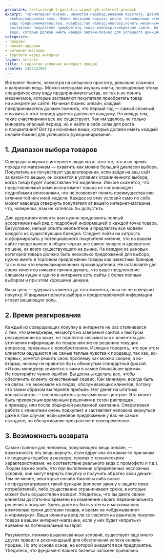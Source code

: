```yaml
---
permalink: /article/u6-3-garantii-uspeshnyh-internet-prodazh
excerpt: "<p>Интернет-бизнес, несмотря на&nbsp;внешнюю простоту, довольно сложная
  и&nbsp;капризная вещь. Можно месяцами изучать книги, посвященные этому специфическому
  виду предпринимательства, но&nbsp;так и&nbsp;не&nbsp;понять механизмов, которые
  заставляют покупателя приобретать товар на&nbsp;конкретном сайте. Вот три основные
  вещи, которые должен иметь каждый онлайн-бизнес для успешного функционирования.</p>"
categories:
- продажи
- онлайн-продажи
- интернет-магазин
- торговля через интернет
layout: article
title: 3 гарантии успешных интернет-продаж
created: 1457333084
---
```

<p>Интернет-бизнес, несмотря на&nbsp;внешнюю простоту, довольно сложная и&nbsp;капризная вещь. Можно месяцами изучать книги, посвященные этому специфическому виду предпринимательства, но&nbsp;так и&nbsp;не&nbsp;понять механизмов, которые заставляют покупателя приобретать товар на&nbsp;конкретном сайте. Начиная бизнес онлайн, каждый предприниматель должен помнить, что первый год&nbsp;— самый сложный, и&nbsp;выжить в&nbsp;этот период удается далеко не&nbsp;каждому. Но&nbsp;между тем, такие счастливчики все&nbsp;же существуют. Как им&nbsp;удалось не&nbsp;только миновать опасный период, но&nbsp;и&nbsp;найти в&nbsp;себе силы для роста и&nbsp;процветания? Вот три основные вещи, которые должен иметь каждый онлайн-бизнес для успешного функционирования.</p>
<h2>1. Диапазон выбора товаров</h2>
<p>Совершая покупки в&nbsp;интернете люди хотят того&nbsp;же, что и&nbsp;во&nbsp;время похода по&nbsp;магазинам&nbsp;— охватить как можно больший диапазон выбора. Покупатель не&nbsp;почувствует удовлетворения, если зайдя на&nbsp;ваш сайт за&nbsp;какой-то вещью, он&nbsp;окажется в&nbsp;условиях ограниченного выбора, когда товар будет представлен <nobr>1-3 моделями.</nobr> Или&nbsp;же окажется, что представляемый вами ассортимент товара не&nbsp;сопровожден подробными описаниями, что не&nbsp;позволяет понять преимущества или отличия той или иной модели. Каждое из&nbsp;этих условий само по&nbsp;себе может навсегда отвернуть покупателя от&nbsp;вашего интернет-магазина, что, наверняка, вам не&nbsp;хотелось&nbsp;бы допустить. </p>
<p>Для удержания клиента вам нужно предложить полный ассортиментный ряд с&nbsp;подробной информацией о&nbsp;каждой точке товара. Безусловно, нельзя объять необъятное и&nbsp;предлагать все модели каждого из&nbsp;существующих брендов. Следует пойти на&nbsp;хитрость и&nbsp;сформировать у&nbsp;потенциального покупателя мнение, что на&nbsp;вашем сайте представлено в&nbsp;общих чертах все самое лучшее и&nbsp;адекватное по&nbsp;цене, из&nbsp;всего существующего на&nbsp;рынке. На&nbsp;каждую из&nbsp;ценовых категорий товара должно быть несколько предложений для выбора, нужно иметь в&nbsp;торговом предложении товары как известных брендов, так и&nbsp;пока что нерекламированных производителей. Не&nbsp;оставляйте для своих клиентов никаких причин думать, что ваше предложение слишком куцее и&nbsp;где-то в&nbsp;интернете есть сайты с&nbsp;более полным выбором и&nbsp;при этом хорошими ценами.</p>
<p>Ваша цель&nbsp;— удержать клиента до&nbsp;того момента, пока он&nbsp;не&nbsp;совершит покупку. И&nbsp;видимая полнота выбора и&nbsp;предоставляемой информации играет решающую роль.</p>
<h2>2. Время реагирования</h2>
<p>Каждый из&nbsp;совершающих покупку в&nbsp;интернете не&nbsp;раз сталкивался с&nbsp;тем, что менеджеры, несмотря на&nbsp;заверения сайтов о&nbsp;быстром реагировании на&nbsp;заказ, не&nbsp;торопятся связываться с&nbsp;клиентом для уточнения информации по&nbsp;товару или&nbsp;же по&nbsp;решению текущих вопросов, связанных с&nbsp;приобретением. Излишне говорить, что при этом клиентом ощущаются не&nbsp;самые теплые чувства к&nbsp;продавцу, так как, во-первых, хочется решить свою проблему как можно скорее, а&nbsp;во-вторых, никому не&nbsp;нравится быть обманутым стандартной фразой: «И&nbsp;наш менеджер свяжется с&nbsp;вами в&nbsp;самое ближайшее время». Не&nbsp;повторяйте чужих ошибок. Вы&nbsp;должны сделать все, чтобы обеспечить клиенту качественный сервис. Как минимум, всегда быть на&nbsp;связи. Не&nbsp;экономьте на&nbsp;людях, обслуживающих клиентов, потому что таким образом вы&nbsp;теряете прибыль. Нет денег на&nbsp;штатных консультантов&nbsp;— воспользуйтесь услугами колл-центров. Это может быть прекрасным временным решениям в&nbsp;сезон распродаж, к&nbsp;примеру, или после обширной рекламной кампании. Оперативная работа с&nbsp;клиентами очень подкупает и&nbsp;заставляет человека вернуться даже в&nbsp;том случае, если ценовое предложение у&nbsp;вас не&nbsp;самое выгодное, но&nbsp;обслуживание прекрасное и&nbsp;своевременное.</p>
<h2>3. Возможность возврата</h2>
<p>Самое главное для человека, покупающего вещь онлайн,&nbsp;— возможность эту вещь вернуть, если вдруг она по&nbsp;каким-то причинам не&nbsp;подошла (ошибка в&nbsp;размере, промах с&nbsp;техническими характеристиками, не&nbsp;соответствие реального вида с&nbsp;промофото и&nbsp;т.д.). Людям важно знать, что при выполнении определенных несложных условий, они могут вернуть покупку и&nbsp;получить обратно свои деньги. Тем не&nbsp;менее, некоторые онлайн-бизнесы либо вовсе не&nbsp;предусматривают такой функции (вопреки закону о&nbsp;защите прав потребителей), либо существенно ограничивают сроки, в&nbsp;которые может быть осуществлен возврат. Убедитесь, что вы&nbsp;даете своим клиентам достаточно времени на&nbsp;изменение своего первоначального решения о&nbsp;покупке. Здесь должны быть учтены и&nbsp;максимально возможные сроки доставки товара, и&nbsp;время на&nbsp;«обдумывание» и&nbsp;«примерку». Ваши клиенты вряд&nbsp;ли согласятся на&nbsp;авантюру покупки товара в&nbsp;вашем интернет-магазине, если у&nbsp;них будет «впритык» времени на&nbsp;потенциальный возврат.</p>
<p>Разумеется, помимо вышеназванных условий, существует еще много других правил и&nbsp;рекомендаций для обеспечения успеха онлайн-продаж. Но&nbsp;это основа основ, на&nbsp;которой зиждется все предприятие. Убедитесь, что фундамент вашего бизнеса заложен правильно. </p>
